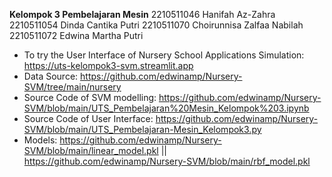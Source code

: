 **Kelompok 3 Pembelajaran Mesin**
2210511046 Hanifah Az-Zahra
2210511054 Dinda Cantika Putri
2210511070 Choirunnisa Zalfaa Nabilah
2210511072 Edwina Martha Putri

- To try the User Interface of Nursery School Applications Simulation:
https://uts-kelompok3-svm.streamlit.app
- Data Source: https://github.com/edwinamp/Nursery-SVM/tree/main/nursery
- Source Code of SVM modelling: https://github.com/edwinamp/Nursery-SVM/blob/main/UTS_Pembelajaran%20Mesin_Kelompok%203.ipynb
- Source Code of User Interface: https://github.com/edwinamp/Nursery-SVM/blob/main/UTS_Pembelajaran-Mesin_Kelompok3.py
- Models: https://github.com/edwinamp/Nursery-SVM/blob/main/linear_model.pkl || https://github.com/edwinamp/Nursery-SVM/blob/main/rbf_model.pkl
